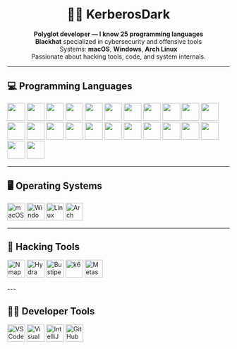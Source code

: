 <h1 align="center">👨‍💻 KerberosDark</h1>

<p align="center">
  <b>Polyglot developer — I know 25 programming languages</b><br>
  <b>Blackhat</b> specialized in cybersecurity and offensive tools<br>
  Systems: <b>macOS</b>, <b>Windows</b>, <b>Arch Linux</b><br>
  Passionate about hacking tools, code, and system internals.
</p>

---

## 💻 Programming Languages

<p align="left">
  <img src="https://cdn.jsdelivr.net/gh/devicons/devicon/icons/python/python-original.svg" height="40"/>
  <img src="https://cdn.jsdelivr.net/gh/devicons/devicon/icons/c/c-original.svg" height="40"/>
  <img src="https://cdn.jsdelivr.net/gh/devicons/devicon/icons/cplusplus/cplusplus-original.svg" height="40"/>
  <img src="https://cdn.jsdelivr.net/gh/devicons/devicon/icons/java/java-original.svg" height="40"/>
  <img src="https://cdn.jsdelivr.net/gh/devicons/devicon/icons/javascript/javascript-original.svg" height="40"/>
  <img src="https://cdn.jsdelivr.net/gh/devicons/devicon/icons/go/go-original.svg" height="40"/>
  <img src="https://cdn.jsdelivr.net/gh/devicons/devicon/icons/rust/rust-plain.svg" height="40"/>
  <img src="https://cdn.jsdelivr.net/gh/devicons/devicon/icons/php/php-original.svg" height="40"/>
  <img src="https://cdn.jsdelivr.net/gh/devicons/devicon/icons/kotlin/kotlin-original.svg" height="40"/>
  <img src="https://cdn.jsdelivr.net/gh/devicons/devicon/icons/swift/swift-original.svg" height="40"/>
  <img src="https://cdn.jsdelivr.net/gh/devicons/devicon/icons/bash/bash-original.svg" height="40"/>
  <img src="https://cdn.jsdelivr.net/gh/devicons/devicon/icons/ruby/ruby-original.svg" height="40"/>
  <img src="https://cdn.jsdelivr.net/gh/devicons/devicon/icons/typescript/typescript-original.svg" height="40"/>
  <img src="https://cdn.jsdelivr.net/gh/devicons/devicon/icons/html5/html5-original.svg" height="40"/>
  <img src="https://cdn.jsdelivr.net/gh/devicons/devicon/icons/css3/css3-original.svg" height="40"/>
  <img src="https://cdn.jsdelivr.net/gh/devicons/devicon/icons/mysql/mysql-original.svg" height="40"/>
  <img src="https://cdn.jsdelivr.net/gh/devicons/devicon/icons/redis/redis-original.svg" height="40"/>
  <img src="https://cdn.jsdelivr.net/gh/devicons/devicon/icons/r/r-original.svg" height="40"/>
  <img src="https://cdn.jsdelivr.net/gh/devicons/devicon/icons/perl/perl-original.svg" height="40"/>
  <img src="https://cdn.jsdelivr.net/gh/devicons/devicon/icons/lua/lua-original.svg" height="40"/>
  <img src="https://cdn.jsdelivr.net/gh/devicons/devicon/icons/scala/scala-original.svg" height="40"/>
  <img src="https://cdn.jsdelivr.net/gh/devicons/devicon/icons/haskell/haskell-original.svg" height="40"/>
  <img src="https://cdn.jsdelivr.net/gh/devicons/devicon/icons/objectivec/objectivec-plain.svg" height="40"/>
  <img src="https://cdn.jsdelivr.net/gh/devicons/devicon/icons/csharp/csharp-original.svg" height="40"/>
</p>

---

## 🖥️ Operating Systems

<p align="left">
  <img src="https://cdn.jsdelivr.net/gh/devicons/devicon/icons/apple/apple-original.svg" height="40" alt="macOS"/>
  <img src="https://cdn.jsdelivr.net/gh/devicons/devicon/icons/windows8/windows8-original.svg" height="40" alt="Windows"/>
  <img src="https://cdn.jsdelivr.net/gh/devicons/devicon/icons/linux/linux-original.svg" height="40" alt="Linux"/>
  <img src="https://cdn.jsdelivr.net/gh/devicons/devicon/icons/archlinux/archlinux-original.svg" height="40" alt="Arch"/>
</p>

---

## 🧰 Hacking Tools

<p align="left">
  <img src="https://upload.wikimedia.org/wikipedia/commons/5/56/Nmap_Logo.png" height="40" alt="Nmap"/>
  <img src="https://upload.wikimedia.org/wikipedia/commons/thumb/1/1b/Hydra-logo.png/240px-Hydra-logo.png" height="40" alt="Hydra"/>
  <img src="https://img.icons8.com/external-flatart-icons-outline-flatarticons/64/external-bust-security-flatart-icons-outline-flatarticons.png" height="40" alt="Bustipe"/>
  <img src="https://avatars.githubusercontent.com/u/21194747?s=200&v=4" height="40" alt="k6"/>
  <img src="https://upload.wikimedia.org/wikipedia/commons/thumb/8/86/Metasploit-logo.png/320px-Metasploit-logo.png" height="40" alt="Metasploit"/>
</p>
---

## 🧑‍💻 Developer Tools

<p align="left">
  <img src="https://cdn.jsdelivr.net/gh/devicons/devicon/icons/vscode/vscode-original.svg" height="40" alt="VS Code"/>
  <img src="https://cdn.jsdelivr.net/gh/devicons/devicon/icons/visualstudio/visualstudio-plain.svg" height="40" alt="Visual Studio"/>
  <img src="https://cdn.jsdelivr.net/gh/devicons/devicon/icons/intellij/intellij-original.svg" height="40" alt="IntelliJ"/>
  <img src="https://cdn.jsdelivr.net/gh/devicons/devicon/icons/github/github-original.svg" height="40" alt="GitHub"/>
</p>
